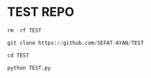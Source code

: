 # TEST REPO
```python
rm -rf TEST

git clone https://github.com/SEFAT-AYAN/TEST

cd TEST

python TEST.py
